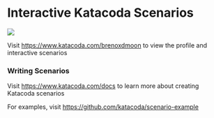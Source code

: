# Interactive Katacoda Scenarios

[![](http://shields.katacoda.com/katacoda/brenoxdmoon/count.svg)](https://www.katacoda.com/brenoxdmoon "Get your profile on Katacoda.com")

Visit https://www.katacoda.com/brenoxdmoon to view the profile and interactive scenarios

### Writing Scenarios
Visit https://www.katacoda.com/docs to learn more about creating Katacoda scenarios

For examples, visit https://github.com/katacoda/scenario-example
